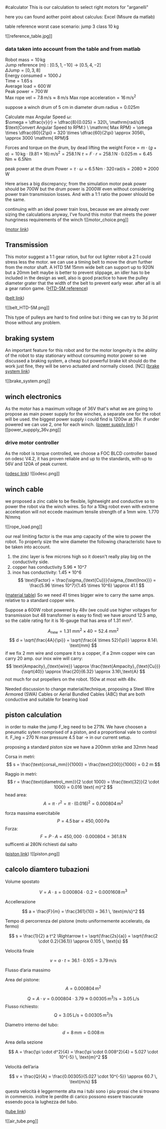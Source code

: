 #calculator
This is our calculation to select right motors for  "arganelli"

here you can found aother point about calculus: Excel (Misure da matlab)


table reference worst case scenario: jump 3 class 10 kg

![[reference_table.jpg]]

### data taken into account from the table and from matlab

$\text{Robot mass} = 10\, \mathrm{kg}$  
$\text{Jump reference (m)}: [0.5, 1, -10] \rightarrow [0.5, 4, -2]$  
$\Delta \text{Jump} = [0, 3, 8]$  
$\text{Energy consumed} = 1000\, \mathrm{J}$  
$\text{Time} = 1.65\, \mathrm{s}$  
$\text{Average load} = 600\, \mathrm{W}$  
$\text{Peak power} = 700\, \mathrm{W}$  
$\text{Max rope vel} = 7.8\, \mathrm{m/s} \approx 8\, \mathrm{m/s}$ 
$\text{Max rope acceleration} = 16\, \mathrm{m/s}^2$

$\text{suppose a winch drum of 5 cm in diameter}$
$\text{drum radius} = 0.025 m$

$\text{Calculate max Angular Speed } \omega:$  
$\omega = \dfrac{v}{r} = \dfrac{8}{0.025} = 320\, \mathrm{rad/s}$
$\text{Convert Angular Speed to RPM:} \ \mathrm{ Max RPM} = \omega \times \dfrac{60}{2\pi} = 320 \times \dfrac{60}{2\pi} \approx 3056\, \approx 3000  \mathrm{ RPM}$

$\text{Forces and torque on the drum, by dead lifting the weight}$
$\text{Force} = m \cdot (g + a) = 10\, \mathrm{kg} \cdot (9.81 + 16)\, \mathrm{m/s^2} = 258.1\, \mathrm{N}$
$\tau = F \cdot r = 258.1\, \mathrm{N} \cdot 0.025\, \mathrm{m} = 6.45\, \mathrm{Nm} \approx 6.5  \mathrm{Nm}$

$\text{peak power at the drum}$
$\text{Power} = \tau \cdot \omega = 6.5\, \mathrm{Nm} \cdot 320\, \mathrm{rad/s} = 2080 \approx 2000\, \mathrm{W}$


Here arises a big discrepancy; from the simulation motor peak power should be 700W but the drum power is 2000W even without considering power train transmission losses. And with a 1:1 ratio the power shlould be the same.

continuing with an ideal power train loss, because we are already over sizing the calculations anyway, I've found this motor that meets the power hungriness requirements of the winch
![[motor_choice.png]]

([motor link](https://www.amazon.it/Dingln-Outrunner-Compatibile-Bilanciamento-Skateboard/dp/B08GWZV7XX/ref=sr_1_1_sspa?dib=eyJ2IjoiMSJ9.zRnsXJbSDBNHhbCPWiuuWNG-NQSjtbGCmGKcV9o69jGowmzJW2oldmW9fZFgN4QMu4amM1Q3BVLgMcyQtX5bp4FNYtfAVmg9TBUJZ4VYJNvz9Rlx0jb1dcbLvrp14ymipZmlZ6vqzrf9ga-Zjcc1Sc6SsutgULlGO-eU8iPuxQ5eE_dInWJb-PvbmSONyze8dY7coI7S22nuK_hOvuQnYvZquxpVu8MnywCm7uq7Ka8gGcVxW1K8u5KOMWwsXy-a0wY_EFS2xvwOgAgNpywt9ztmK65jCcBKjOdfvTrA-uQ.cN9p7v9RetkG4vxiTPCnl10qLSAYbvmHxUXgAqb3t6A&dib_tag=se&keywords=6384+120KV+BLDC&qid=1742896479&sr=8-1-spons&sp_csd=d2lkZ2V0TmFtZT1zcF9hdGY&psc=1))


## Transmission

This motor suggest a 1:1 gear ration, but for out lighter robot a 2:1 could stress less the motor. we can use a timing belt to move the drum further from the motor shaft.
A HTD 5M  15mm wide belt can support up to 920N but a 20mm belt maybe is better to prevent slippage, an idler has to be included in the design as well, also is good practice to have the pulley diameter grater that the width of the belt to prevent early wear. after all is all a gear ration game.
([HTD-5M reference](https://www.tyma.eu/pdf/elatech-htd-5m-timing-belts.pdf?srsltid=AfmBOoqvrD9hQ6XPvBO5HT7VPnTQQhwGAuddtTdY99Ezh_RLl6LqRd2y))

([belt link](https://www.amazon.it/dp/B0D66MPMLX/ref=sspa_dk_hqp_detail_aax_0?psc=1&sp_csd=d2lkZ2V0TmFtZT1zcF9ocXBfc2hhcmVk))

![[belt_HTD-5M.png]]




This type of pulleys are hard to find online but i thing we can try to 3d print those without any problem. 

## braking system

An important feature for this robot and for the motor longevity is the ability of the robot to stay stationary without consuming motor power so we discussed a braking system, a cheap but powerful brake kit should do the work just fine, they will be servo actuated and normally closed.  [NC]
([brake system link](https://www.amazon.it/bicicletta-meccanico-anteriore-posteriore-equitazione/dp/B0BTPBTRWZ/ref=sr_1_12?__mk_it_IT=%C3%85M%C3%85%C5%BD%C3%95%C3%91&crid=2706CBRONK2E&dib=eyJ2IjoiMSJ9._NwUE0GvqpW6cEZMUF9KM7E1EXPV0poo_vuuPL_tCbBG7LuavIDuHrxs4l2EF6iApadSmooWXlmmEWcG09NyE1dBtL2uvTNSQKK1IlaG_X5vZ41Bllb0xEjfa9WajkIB7N68Kn3TGNL5k9TK0T2DvesMWeV5OJrQHfArRvE9Gb9EaTMkOKaU4HW_x0y2fWtpmHXvW3nQvf9ZrxRHPZGfWiUQwv-I6qhczNPh2o9hu-93owU8C0qO8Wa6iRWRkjImhByEh1Wkad5XwkpAOctGTTSHQSlS0LQJBBuoBhzbwO8frdZyz3yGaLpqgl3gbG0XfE2T4vWWq7QzHkQygEUOvRnpQDrz8UWIHzCFrFGU77ja5CVfhVR164gx0cx8ilzjCtfMeyNPL5j7uH0jWstPx12LB4ideaFsE041k9n1sd9JEKiePa-m31XEpvxYeQCL.lC4ffUXE8f7wsNoI8tANl5n0WzfJGSlOUb0LnNAVyXM&dib_tag=se&keywords=Kit+freni+a+disco+meccanici+per+bicicletta&qid=1742899341&sprefix=kit+freni+a+disco+meccanici+per+bicicletta%2Caps%2C92&sr=8-12))

![[brake_system.png]]
## winch electronics

As the motor has a maximum voltage of 36V that's what we are going to propose as main power supply for the winches, a separate one for the robot will be used. 
the biggest power supply i could find is 1200w at 36v. if under powered we can use 2, one for each winch.
([power supply link](https://www.amazon.it/Alimentatore-Trasformatore-Telecamera-Sicurezza-Dispositivo/dp/B0C2R2HS62/ref=sr_1_9?__mk_it_IT=%C3%85M%C3%85%C5%BD%C3%95%C3%91&crid=CB6KVSTORKR9&dib=eyJ2IjoiMSJ9.UnhK0YfdsgMP0AHob2rT1YQlgSfvcFRO0C5_sAXeRgSOE7AkkzzzwTKjhSA1YXDkdFGew_mn3cyOWTn58230Wb6BARFvMxOqzjzm1Sk-JuDHCS-AA01awPhIDqenWKPUVnKCrtJ7GlP7uSE_bFMn0Roy5qQN3cfV626KYI86R2VcL4sUIOg3Bv_8G1C8GkKHT61MxoSPo7ZK91VoKrKBlm8i7FRUnj7ah9Xvf2I9MaLH2nPKPQ2HEdX8riZiEi7otaw4cPVFK9ZHb5btgULb0SwIMxwn_ai1c79JcCW8sfFEQM2Ahltc6DsUE5rtbVAaJE_ghk1I26NucNGE0TU1u44H8jvw7qh26EX8SlaM8Yj4kIz3dkg0gRMMwWljcU0r72Kao5n4-2TcCCqesvBBSZ39RuS1XedTILkcZfZ2ULLbamd_oZdnJL-mILO6X34_.wKlzBA_5EoQKGBRYn19Ph83O5VbS-oOICnk76EvvOJw&dib_tag=se&keywords=power+supply+2000w+36v&qid=1742901222&sprefix=power+supply+2000w+36v%2Caps%2C97&sr=8-9))
![[power_suppply_36v.png]]

### drive motor controller
As the robot is torque controlled, we choose a FOC BLCD controller based on odesc V4.2, it has proven reliable and up to the standards,  with up to 56V and 120A of peak current. 

([odesc link](https://www.amazon.it/gp/product/B0DYVLWJZS/ref=ewc_pr_img_2?smid=A38GRUO0066PF0&psc=1))
![[odesc.png]]

## winch cable
we proposed a zinc cable to be flexible, lightweight and conductive so to power the robot via the winch wires. So for a 10kg robot even with extreme acceleration will not eccede maximum tensile strength of a 1mm  wire. 1.770 N/mmq

![[rope_load.png]]

our real limiting factor is the max amp capacity of the wire to power the robot. To properly size the wire diameter the following characteristic have to be taken into account. 
1) the zinc layer is few microns high so it doesn't really play big on the conductivity side.
2) copper has conductivity  5.96 * 10^7
3) inox has conductivity:      1.45 * 10^6
$$
$$
$$
\text{Factor} = \frac{\sigma_{\text{Cu}}}{\sigma_{\text{Inox}}} = \frac{5.96 \times 10^7}{1.45 \times 10^6} \approx 41.1
$$

([material table](https://www.youmath.it/lezioni/fisica/elettricita/4912-conduttivita-elettrica.html))
So we need 41 times bigger wire to carry the same amps. relative to a standard copper wire.

Suppose a 600W robot powered by 48v (we could use higher voltages for transmission but 48 transformer is easy to find)  we have around 12.5 amp, so the cable rating for it is 16-gauge that has area of 1.31 mm².

$$
A_{\text{new}} = 1.31\ \text{mm}^2 \times 40 = 52.4\ \text{mm}^2
$$
$$
d = \sqrt{\frac{4A}{\pi}} = \sqrt{\frac{4 \times 52}{\pi}} \approx 8.14\ \text{mm}
$$
if we fix 2 mm wire and compare it to a copper, if a 2mm copper wire can carry 20 amp.
our inox wire will carry:
$$
\text{Ampacity}_{\text{wire}} \approx \frac{\text{Ampacity}_{\text{Cu}}}{\sqrt{40}} \approx \frac{20}{6.32} \approx 3.16\,\text{A}
$$
not much for out propellers on the robot. 150w at most with 48v.


Needed discussion to change material/technique, proposing a 
Steel Wire Armored (SWA) Cables or Aerial Bundled Cables (ABC) that are both conductive and suitable for bearing load



## piston calculation

in order to make the jump F_leg need to  be 271N.
We have choosen a pneumatic sytem comprised of a piston,  and a proportional vale to control it. 
F_leg = 270 N
max pressure 4.5 bar -> in our current setup.

proposing a standard piston size we have a 200mm strike and 32mm head

Corsa in metri:
$$
s = \frac{\text{corsa\_mm}}{1000} = \frac{\text{200}}{1000} = 0.2 m
$$

Raggio in metri:
$$
r = \frac{\text{diametro\_mm}}{2 \cdot 1000} = \frac{\text{32}}{2 \cdot 1000} = 0.016 \text{ m}^2
$$
head area:
$$
A = \pi \cdot r^2 = \pi \cdot (0.016)^2 = 0.000804 \, \text{m}^2
$$


forza massima esercitabile
$$
P = 4.5 \, \text{bar} = 450{,}000 \, \text{Pa}
$$
Forza:
$$
F = P \cdot A = 450{,}000 \cdot 0.000804 = 361.8 \, \text{N}
$$
sufficenti ai 280N richiesti dal salto


([piston link](https://www.amazon.it/cilindro-pneumatico-compressore-dazione-alluminio/dp/B07TR2JCMM/ref=sr_1_1_sspa?dib=eyJ2IjoiMSJ9.xqCpkE-NaDwQM6SIGaxsPLuJAcOTuQPEzIO1qLt_6hr9qwaeiK3PMg60RDAZEosuUXsCXq5xhcNUMccoAC7HYuRRxMJI9fiKD2Xnf2cW6g-_jVcRjJ-ONSW_oXggM5IHZ3taA9AWvLwfYtfsN8CCYgXFIyDNulH1WZD0t6l8cnLAsXgQu0TXYK3ih3fKeknYOvc4Hapgdc9B13iaCJf6ke9WomZGtSSwIIwO77gfJVhYcK_H9t8ss9-3GC_WHaQ9zLrs-brga-3t-hqS60aWz3vJP5EuYEOn-emOR4lmCAg.edrC3ESrgHuw8Q34VZss_xklT5Ts35wFryQOGGou21M&dib_tag=se&keywords=pistone+aria+200mm&qid=1743525747&sr=8-1-spons&sp_csd=d2lkZ2V0TmFtZT1zcF9hdGY&psc=1))
![[piston.png]]
## calcolo diamtero tubazioni


Volume spostato

$$
V = A \cdot s = 0.000804 \cdot 0.2 = 0.0001608 \, \text{m}^3
$$

 Accellerazione

$$
a = \frac{F}{m} = \frac{361}{10} = 36.1 \, \text{m/s}^2
$$

  Tempo di percorrenza del pistone (moto uniformemente accelerato, da fermo)

$$
s = \frac{1}{2} a t^2 \Rightarrow t = \sqrt{\frac{2s}{a}} = \sqrt{\frac{2 \cdot 0.2}{36.1}} \approx 0.105 \, \text{s}
$$



 Velocità finale

$$
v = a \cdot t = 36.1 \cdot 0.105 = 3.79 \, \text{m/s}
$$


 Flusso d’aria massimo

Area del pistone:
$$
A = 0.000804 \, \text{m}^2
$$

$$
Q = A \cdot v = 0.000804 \cdot 3.79 \approx 0.00305 \, \text{m}^3/\text{s} = 3.05 \, \text{L/s}
$$
Flusso richiesto:
$$
Q = 3.05 \, \text{L/s} = 0.00305 \, \text{m}^3/\text{s}
$$

Diametro interno del tubo:
$$
d = 8 \, \text{mm} = 0.008 \, \text{m}
$$

Area della sezione

$$
A = \frac{\pi \cdot d^2}{4} = \frac{\pi \cdot 0.008^2}{4} = 5.027 \cdot 10^{-5} \, \text{m}^2
$$

Velocità dell’aria

$$
v = \frac{Q}{A} = \frac{0.00305}{5.027 \cdot 10^{-5}} \approx 60.7 \, \text{m/s}
$$


questa velocità è leggermente alta ma i tubi sono i piu grossi che si trovano in commercio.
inoltre le perdite di carico possono essere trascurate essendo poca la lughezza del tubo.


([tube link](https://www.amazon.it/HUAZIZ-Pneumatica-Poliuretano-Pneumatico-Connettore/dp/B0BLGS26SY/ref=sr_1_5?crid=3LFA2XY8E6Z0X&dib=eyJ2IjoiMSJ9.KVdDa6DQjr3QYxMemKPa_974-Loj4E1du5rU4UrQUiVptFEiO3zHr0LR9i7GYRwdSlGjtOL-yBLD1CzqcrFE_jJrZLHWEtejGnNLwp0wbsW5rcd4pGSShxngs4733K_Tbr-n5SuCjZbZHk7Abp06hgQ89WMyp4sQYy1EXVHpgk24y59Zf1trIlKzHX7qHmDMQC-26HAWz4fjVSbiRO4cboD48hk25aYM-esImIsUA6LNseHCukxV7wdjS3aWkNLh3TpKVPqWMye0ijTI8tAeiX9iH9wdX_7ahTZFNrm2v4aPaH0vtzXUqrUPl09kmGDJqUGwgPhvntexDmpNgBlm7oTVUGPTPjvGicnhTtBv7MJ4ndt-u9kGFUPMJL9dGv9RvEePf_m1uiD-P_upgwbxEVejYKH05COK6Y1K_vLOfUcmaI-r2PoAU6_sV4bY7SZW.ArssPCHCEcVmKMRgAWHKaDE0lVKQH0xcwzh53a-hDGU&dib_tag=se&keywords=tubo%2Baria%2B12mm&qid=1743538755&sprefix=tuno%2Baria%2B12mm%2Caps%2C90&sr=8-5&th=1))

![[air_tube.png]]



